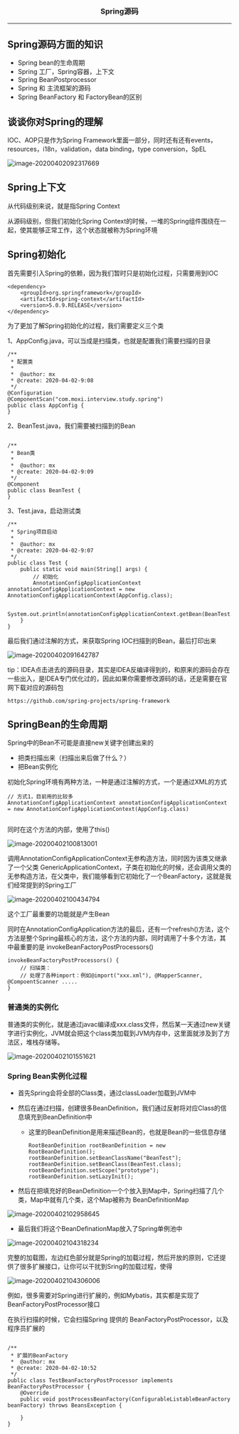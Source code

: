 ### <center>Spring源码
***
## Spring源码方面的知识

- Spring bean的生命周期
- Spring 工厂，Spring容器，上下文 
- Spring BeanPostprocessor
- Spring 和 主流框架的源码
- Spring BeanFactory 和 FactoryBean的区别

## 谈谈你对Spring的理解

IOC、AOP只是作为Spring Framework里面一部分，同时还有还有events，resources，i18n，validation，data binding，type conversion，SpEL

![image-20200402092317669](https://cdn.losey.top/blog/image-20200402092317669.png)

## Spring上下文

从代码级别来说，就是指Spring Context

从源码级别，但我们初始化Spring Context的时候，一堆的Spring组件围绕在一起，使其能够正常工作，这个状态就被称为Spring环境

## Spring初始化

首先需要引入Spring的依赖，因为我们暂时只是初始化过程，只需要用到IOC

```
<dependency>
    <groupId>org.springframework</groupId>
    <artifactId>spring-context</artifactId>
    <version>5.0.9.RELEASE</version>
</dependency>
```

为了更加了解Spring初始化的过程，我们需要定义三个类

1、AppConfig.java，可以当成是扫描类，也就是配置我们需要扫描的目录

```
/**
 * 配置类
 *
 *  @author: mx
 * @create: 2020-04-02-9:08
 */
@Configuration
@ComponentScan("com.moxi.interview.study.spring")
public class AppConfig {
}

```

2、BeanTest.java，我们需要被扫描到的Bean

```

/**
 * Bean类
 *
 *  @author: mx
 * @create: 2020-04-02-9:09
 */
@Component
public class BeanTest {
}
```

3、Test.java，启动测试类

```
/**
 * Spring项目启动
 *
 *  @author: mx
 * @create: 2020-04-02-9:07
 */
public class Test {
    public static void main(String[] args) {
        // 初始化
        AnnotationConfigApplicationContext annotationConfigApplicationContext = new AnnotationConfigApplicationContext(AppConfig.class);

        System.out.println(annotationConfigApplicationContext.getBean(BeanTest.class));
    }
}
```

最后我们通过注解的方式，来获取Spring IOC扫描到的Bean，最后打印出来

![image-20200402091642787](https://cdn.losey.top/blog/image-20200402091642787.png)

tip：IDEA点击进去的源码目录，其实是IDEA反编译得到的，和原来的源码会存在一些出入，是IDEA专门优化过的，因此如果你需要修改源码的话，还是需要在官网下载对应的源码包

```
https://github.com/spring-projects/spring-framework
```



## SpringBean的生命周期

Spring中的Bean不可能是直接new关键字创建出来的

- 把类扫描出来（扫描出来后做了什么？）
- 把Bean实例化

初始化Spring环境有两种方法，一种是通过注解的方式，一个是通过XML的方式

```
// 方式1，目前用的比较多
AnnotationConfigApplicationContext annotationConfigApplicationContext = new AnnotationConfigApplicationContext(AppConfig.class)


```

同时在这个方法的内部，使用了this()

![image-20200402100813001](https://cdn.losey.top/blog/image-20200402100813001.png)

调用AnnotationConfigApplicationContext无参构造方法，同时因为该类又继承了一个父类 GenericApplicationContext，子类在初始化的时候，还会调用父类的无参构造方法，在父类中，我们能够看到它初始化了一个BeanFactory，这就是我们经常提到的Spring工厂

![image-20200402100434794](https://cdn.losey.top/blog/image-20200402100434794.png)

这个工厂最重要的功能就是产生Bean

同时在AnnotationConfigApplication方法的最后，还有一个refresh()方法，这个方法是整个Spring最核心的方法，这个方法的内部，同时调用了十多个方法，其中最重要的是 invokeBeanFactoryPostProcessors()

```
invokeBeanFactoryPostProcessors() {
	// 扫描类：
	// 处理了各种import：例如@import("xxx.xml"), @MapperScanner, @CompoentScanner ..... 
}
```



### 普通类的实例化

普通类的实例化，就是通过javac编译成xxx.class文件，然后某一天通过new关键字进行实例化，JVM就会把这个class类加载到JVM内存中，这里面就涉及到了方法区，堆栈存储等。

![image-20200402101551621](https://cdn.losey.top/blog/image-20200402101551621.png)

### Spring Bean实例化过程

- 首先Spring会将全部的Class类，通过classLoader加载到JVM中

- 然后在通过扫描，创建很多BeanDefinition，我们通过反射将对应Class的信息填充到BeanDefinition中

  - 这里的BeanDefinition是用来描述Bean的，也就是Bean的一些信息存储

    ```
    RootBeanDefinition rootBeanDefinition = new RootBeanDefinition();
    rootBeanDefinition.setBeanClassName("BeanTest");
    rootBeanDefinition.setBeanClass(BeanTest.class);
    rootBeanDefinition.setScope("prototype");
    rootBeanDefinition.setLazyInit();
    ```

    

- 然后在把填充好的BeanDefinition一个个放入到Map中，Spring扫描了几个类，Map中就有几个类，这个Map被称为 BeanDefinitionMap



![image-20200402102958645](https://cdn.losey.top/blog/image-20200402102958645.png)

- 最后我们将这个BeanDefinationMap放入了Spring单例池中

![image-20200402104318234](https://cdn.losey.top/blog/image-20200402104318234.png)

完整的加载图，左边红色部分就是Spring的加载过程，然后开放的原则，它还提供了很多扩展接口，让你可以干扰到Sring的加载过程，使得

![image-20200402104306006](https://cdn.losey.top/blog/image-20200402104306006.png)



例如，很多需要对Spring进行扩展的，例如Mybatis，其实都是实现了 BeanFactoryPostProcessor接口

在执行扫描的时候，它会扫描Spring 提供的 BeanFactoryPostProcessor，以及程序员扩展的

```

/**
 * 扩展的BeanFactory
 *  @author: mx
 * @create: 2020-04-02-10:52
 */
public class TestBeanFactoryPostProcessor implements BeanFactoryPostProcessor {
    @Override
    public void postProcessBeanFactory(ConfigurableListableBeanFactory beanFactory) throws BeansException {

    }
}
```

